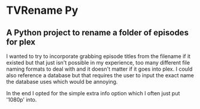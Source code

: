 # TVRename Py

## A Python project to rename a folder of episodes for plex

I wanted to try to incorporate grabbing episode titles from the filename if it existed but that just isn't possible in my experience, too many different file naming formats to deal with and it doesn't matter if it goes into plex. I could also reference a database but that requires the user to input the exact name the database uses which would be annoying.

In the end I opted for the simple extra info option which I often just put '1080p' into.
